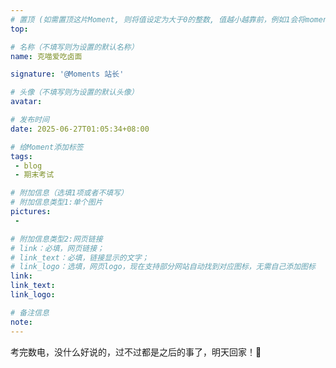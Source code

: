```yaml
---
# 置顶 (如需置顶这片Moment, 则将值设定为大于0的整数, 值越小越靠前，例如1会将moment放在最顶端)
top: 

# 名称（不填写则为设置的默认名称）
name: 克喵爱吃卤面

signature: '@Moments 站长'

# 头像（不填写则为设置的默认头像）
avatar:

# 发布时间
date: 2025-06-27T01:05:34+08:00

# 给Moment添加标签
tags:
 - blog
 - 期末考试

# 附加信息（选填1项或者不填写）
# 附加信息类型1:单个图片
pictures: 
 - 

# 附加信息类型2:网页链接
# link：必填，网页链接；
# link_text：必填，链接显示的文字；
# link_logo：选填，网页logo，现在支持部分网站自动找到对应图标，无需自己添加图标
link:
link_text:
link_logo:

# 备注信息
note:
---
```

考完数电，没什么好说的，过不过都是之后的事了，明天回家！🥰